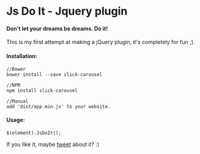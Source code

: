 Js Do It - Jquery plugin
=========

#### Don't let your dreams be dreams. Do it!

This is my first attempt at making a jQuery plugin, it's completely for fun ;).

#### Installation:

````
//Bower
bower install --save slick-carousel

//NPM
npm install slick-carousel

//Manual
add 'dist/app.min.js' to your website.
````

#### Usage:

````
$(element).JsDoIt();
````

If you like it, maybe [tweet](https://twitter.com/) about it? :)
